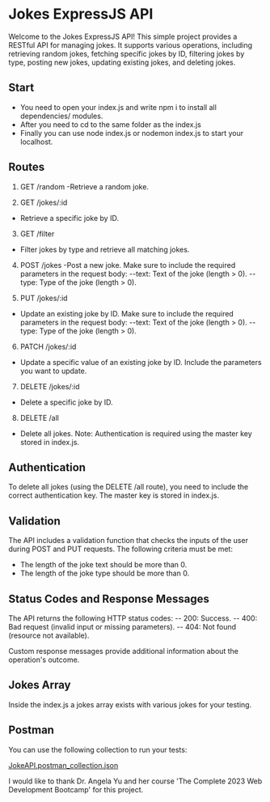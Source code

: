# Jokes ExpressJS API

Welcome to the Jokes ExpressJS API! This simple project provides a RESTful API for managing jokes. It supports various operations, including retrieving random jokes, fetching specific jokes by ID, filtering jokes by type, posting new jokes, updating existing jokes, and deleting jokes.

## Start

- You need to open your index.js and write npm i to install all dependencies/ modules.
- After you need to cd to the same folder as the index.js
- Finally you can use node index.js or nodemon index.js to start your localhost. 

## Routes

1) GET /random
  -Retrieve a random joke.

2) GET /jokes/:id
  - Retrieve a specific joke by ID.

3) GET /filter
  - Filter jokes by type and retrieve all matching jokes.

4) POST /jokes
  -Post a new joke. Make sure to include the required parameters in the request body:
    --text: Text of the joke (length > 0).
    --type: Type of the joke (length > 0).

5) PUT /jokes/:id
  - Update an existing joke by ID. Make sure to include the required parameters in the request body:
    --text: Text of the joke (length > 0).
    --type: Type of the joke (length > 0).

6) PATCH /jokes/:id
  - Update a specific value of an existing joke by ID. Include the parameters you want to update.

7) DELETE /jokes/:id
  - Delete a specific joke by ID.

8) DELETE /all
  - Delete all jokes. Note: Authentication is required using the master key stored in index.js.

## Authentication

To delete all jokes (using the DELETE /all route), you need to include the correct authentication key. The master key is stored in index.js.

## Validation

The API includes a validation function that checks the inputs of the user during POST and PUT requests. The following criteria must be met:
  - The length of the joke text should be more than 0.
  - The length of the joke type should be more than 0.
    
## Status Codes and Response Messages

The API returns the following HTTP status codes:
  -- 200: Success.
  -- 400: Bad request (invalid input or missing parameters).
  -- 404: Not found (resource not available).

Custom response messages provide additional information about the operation's outcome.

## Jokes Array

Inside the index.js a jokes array exists with various jokes for your testing.

## Postman

You can use the following collection to run your tests:

[JokeAPI.postman_collection.json](https://github.com/AthanasiosOikonomou/expressApis/files/13835198/JokeAPI.postman_collection.json)

I would like to thank Dr. Angela Yu and her course 'The Complete 2023 Web Development Bootcamp' for this project.
